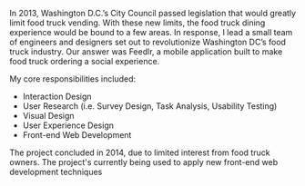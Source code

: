 ﻿In 2013, Washington D.C.’s City Council passed legislation that would greatly limit food truck vending. With these new limits, the food truck dining experience would be bound to a few areas. In response, I lead a small team of engineers and designers set out to revolutionize Washington DC’s food truck industry. Our answer was Feedlr, a mobile application built to make food truck ordering a social experience.

My core responsibilities included:
- Interaction Design
- User Research (i.e. Survey Design, Task Analysis, Usability Testing)
- Visual Design
- User Experience Design
- Front-end Web Development 

The project concluded in 2014, due to limited interest from food truck owners. The project's currently being used to apply new front-end web development techniques
